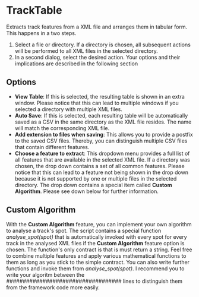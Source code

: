 # TrackTable
Extracts track features from a XML file and arranges them in tabular form. This happens in a two steps.

1. Select a file or directory. If a directory is chosen, all subsequent actions will be performed to all XML files in the selected directory.
2. In a second dialog, select the desired action. Your options and their implications are described in the following section

## Options
* **View Table**: If this is selected, the resulting table is shown in an extra window. Please notice that this can lead to multiple windows if you selected a directory with multiple XML files.
* **Auto Save**: If this is selected, each resulting table will be automatically saved as a CSV in the same directory as the XML file resides. The name will match the corresponding XML file.
* **Add extension to files when saving**: This allows you to provide a postfix to the saved CSV files. Thereby, you can distinguish multiple CSV files that contain different features.
* **Choose a feature to extract**: This dropdown menu provides a full list of all features that are available in the selected XML file. If a directory was chosen, the drop down contains a set of all common features. Please notice that this can lead to a feature not being shown in the drop down because it is not supported by one or multiple files in the selected directory. The drop down contains a special item called **Custom Algorithm**. Please see down below for further information.

## Custom Algorithm
With the **Custom Algorithm** feature, you can implement your own algorithm to analyse a track's spot. The script contains a special function *analyse_spot(spot)* that is automatically invoked with every spot for every track in the analysed XML files if the **Custom Algorithm** feature option is chosen. The function's only contract is that is must return a string. Feel free to combine multiple features and apply various mathematical functions to them as long as you stick to the simple contract. You can also write further functions and invoke them from *analyse_spot(spot)*. I recommend you to write your algoritm between the *###################################* lines to distinguish them from the framework code more easily.